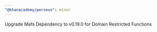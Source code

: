 ```yaml
---
"@khanacademy/perseus": minor
---
```


Upgrade Mafs Dependency to v0.19.0 for Domain Restricted Functions
